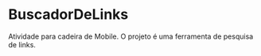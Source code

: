 # BuscadorDeLinks
Atividade para cadeira de Mobile. O projeto é uma ferramenta de pesquisa de links.

